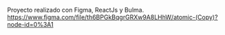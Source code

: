 Proyecto realizado con Figma, ReactJs y Bulma.
https://www.figma.com/file/th6BPGkBqgrGRXw9A8LHhW/atomic-(Copy)?node-id=0%3A1 